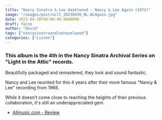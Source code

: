 ```yaml
---
title: "Nancy Sinatra & Lee Hazelwood - Nancy & Lee Again (1972)"
image: "/images/post/wilt_20230430_NL.NLAgain.jpg"
date: 2023-04-30T00:00:00.0000000
draft: false
author: "David"
tags: ["nancysinatraandleehazelwood"]
categories: ["Listen"]
---
```

### This album is the 4th in the Nancy Sinatra Archival Series on "Light in the Attic" records.

 Beautifully packaged and remastered, they look and sound fantastic.

 Nancy and Lee reunited for this 4 years after their more famous "Nancy & Lee" recording from 1968.

 While it doesn't come close to reaching the heights of their previous collaboration, it's still an underappreciated gem.

-  [Allmusic.com - Review](https://www.allmusic.com/album/nancy-lee-again-mw0001146724)